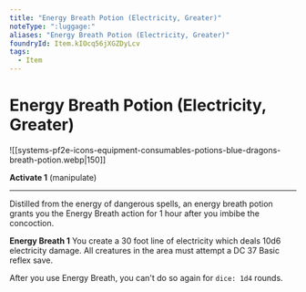 ```yaml
---
title: "Energy Breath Potion (Electricity, Greater)"
noteType: ":luggage:"
aliases: "Energy Breath Potion (Electricity, Greater)"
foundryId: Item.kIOcq56jXGZDyLcv
tags:
  - Item
---
```


# Energy Breath Potion (Electricity, Greater)
![[systems-pf2e-icons-equipment-consumables-potions-blue-dragons-breath-potion.webp|150]]

**Activate 1** (manipulate)

* * *

Distilled from the energy of dangerous spells, an energy breath potion grants you the Energy Breath action for 1 hour after you imbibe the concoction.

**Energy Breath 1** You create a 30 foot line of electricity which deals 10d6 electricity damage. All creatures in the area must attempt a DC 37 Basic reflex save.

After you use Energy Breath, you can't do so again for `dice: 1d4` rounds.
